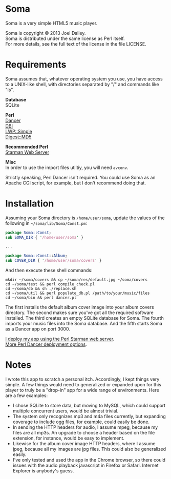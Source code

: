 Soma
====

Soma is a very simple HTML5 music player.

Soma is copyright &copy; 2013 Joel Dalley.<br/>
Soma is distributed under the same license as Perl itself.<br/>
For more details, see the full text of the license in the file LICENSE.


Requirements
============

Soma assumes that, whatever operating system you use, you have access to a UNIX-like shell, with directories separated by "/" and commands like "ls".

**Database**<br/>
SQLite

**Perl**<br/>
[Dancer](http://www.perldancer.org/)<br/>
[DBI](http://search.cpan.org/dist/DBI/DBI.pm)<br/>
[LWP::Simple](http://search.cpan.org/~gaas/libwww-perl-6.05/lib/LWP/Simple.pm)<br/>
[Digest::MD5](http://search.cpan.org/~gaas/Digest-MD5-2.52/MD5.pm)<br/>

**Recommended Perl**<br/>
[Starman Web Server](http://search.cpan.org/~miyagawa/Starman-0.1000/lib/Starman.pm)

**Misc**<br/>
In order to use the import files utiltiy, you will need `avconv`.

Strictly speaking, Perl Dancer isn't required. You could use Soma as an Apache CGI script, for example, but I don't recommend doing that.


Installation
============

Assuming your Soma directory is `/home/user/soma`, update the values of the following in `~/soma/lib/Soma/Const.pm`:

```perl
package Soma::Const;
sub SOMA_DIR { '/home/user/soma' }

...

package Soma::Const::Album;
sub COVER_DIR { '/home/user/soma/covers' }
```

And then execute these shell commands:

```
mkdir ~/soma/covers && cp ~/soma/res/default.jpg ~/soma/covers
cd ~/soma/test && perl compile_check.pl
cd ~/soma/db && sh ./replace.sh
cd ~/soma/util && perl populate_db.pl /path/to/your/music/files
cd ~/soma/bin && perl dancer.pl
```

The first installs the default album cover image into your album covers directory. The second makes sure you've got all the required software installed. The third creates an empty SQLite database for Soma. The fourth imports your music files into the Soma database. And the fifth starts Soma as a Dancer app on port 3000.

[I deploy my app using the Perl Starman web server](https://github.com/joeldalley/Soma/blob/master/bin/restart.sh).<br/>
[More Perl Dancer deployment options](http://search.cpan.org/dist/Dancer/lib/Dancer/Deployment.pod).

Notes
=====

I wrote this app to scratch a personal itch. Accordingly, I kept things very simple. A few things would need to generalized or expanded upon for this player to truly be a "drop-in" app for a wide range of environments. Here are a few examples:

 - I chose SQLite to store data, but moving to MySQL, which could support multiple concurrent users, would be almost trivial.
 - The system only recognizes mp3 and m4a files currently, but expanding coverage to include ogg files, for example, could easily be done.
 - In sending the HTTP headers for audio, I assume mpeg, because my files are all mp3s. An upgrade to choose a header based on the file extension, for instance, would be easy to implement. 
 - Likewise for the album cover image HTTP headers, where I assume jpeg, because all my images are jpg files. This could also be generalized easily.
 - I've only tested and used the app in the Chrome browser, so there could issues with the audio playback javascript in Firefox or Safari. Internet Explorer is anybody's guess.
